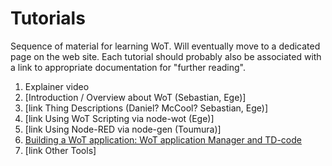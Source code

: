 # Tutorials

Sequence of material for learning WoT.   Will eventually move to a dedicated page on the web site.
Each tutorial should probably also be associated with a link to appropriate documentation for "further reading".

1. Explainer video 
2. [Introduction / Overview about WoT  (Sebastian, Ege)]
3. [link Thing Descriptions (Daniel? McCool? Sebastian, Ege)]
4. [link Using WoT Scripting via node-wot (Ege)] 
5. [link Using Node-RED via node-gen (Toumura)]
6. [Building a WoT application: WoT application Manager and TD-code](https://youtu.be/bPxIfZo7jns)
7. [link Other Tools]
